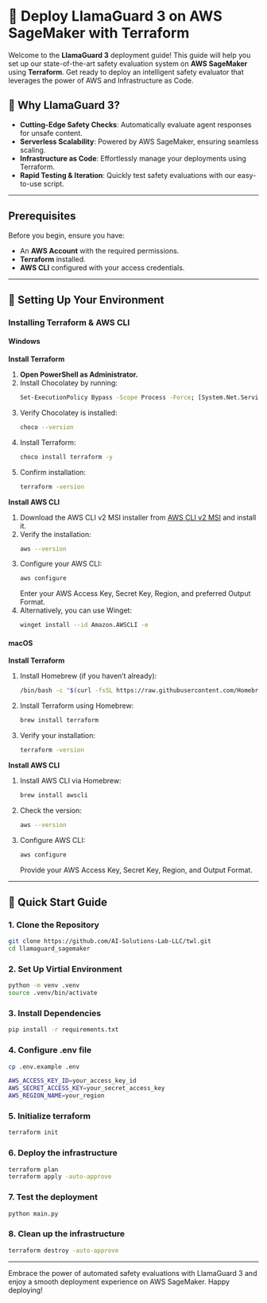 # 🚀 Deploy LlamaGuard 3 on AWS SageMaker with Terraform

Welcome to the **LlamaGuard 3** deployment guide! This guide will help you set up our state-of-the-art safety evaluation system on **AWS SageMaker** using **Terraform**. Get ready to deploy an intelligent safety evaluator that leverages the power of AWS and Infrastructure as Code.

## 🌟 Why LlamaGuard 3?

- **Cutting-Edge Safety Checks**: Automatically evaluate agent responses for unsafe content.
- **Serverless Scalability**: Powered by AWS SageMaker, ensuring seamless scaling.
- **Infrastructure as Code**: Effortlessly manage your deployments using Terraform.
- **Rapid Testing & Iteration**: Quickly test safety evaluations with our easy-to-use script.

---

## Prerequisites

Before you begin, ensure you have:

- An **AWS Account** with the required permissions.
- **Terraform** installed.
- **AWS CLI** configured with your access credentials.

---

## 🔧 Setting Up Your Environment

### Installing Terraform & AWS CLI

#### Windows

**Install Terraform**

1. **Open PowerShell as Administrator.**
2. Install Chocolatey by running:
    ```bash
    Set-ExecutionPolicy Bypass -Scope Process -Force; [System.Net.ServicePointManager]::SecurityProtocol = [System.Net.ServicePointManager]::SecurityProtocol -bor 3072; iex ((New-Object System.Net.WebClient).DownloadString('https://community.chocolatey.org/install.ps1'))
    ```
3. Verify Chocolatey is installed:
    ```bash
    choco --version
    ```
4. Install Terraform:
    ```bash
    choco install terraform -y
    ```
5. Confirm installation:
    ```bash
    terraform -version
    ```

**Install AWS CLI**

1. Download the AWS CLI v2 MSI installer from [AWS CLI v2 MSI](https://awscli.amazonaws.com/AWSCLIV2.msi) and install it.
2. Verify the installation:
    ```bash
    aws --version
    ```
3. Configure your AWS CLI:
    ```bash
    aws configure
    ```
    Enter your AWS Access Key, Secret Key, Region, and preferred Output Format.
4. Alternatively, you can use Winget:
    ```bash
    winget install --id Amazon.AWSCLI -e
    ```

#### macOS

**Install Terraform**

1. Install Homebrew (if you haven’t already):
    ```bash
    /bin/bash -c "$(curl -fsSL https://raw.githubusercontent.com/Homebrew/install/HEAD/install.sh)"
    ```
2. Install Terraform using Homebrew:
    ```bash
    brew install terraform
    ```
3. Verify your installation:
    ```bash
    terraform -version
    ```

**Install AWS CLI**

1. Install AWS CLI via Homebrew:
    ```bash
    brew install awscli
    ```
2. Check the version:
    ```bash
    aws --version
    ```
3. Configure AWS CLI:
    ```bash
    aws configure
    ```
    Provide your AWS Access Key, Secret Key, Region, and Output Format.

---

## 🚀 Quick Start Guide

### 1. **Clone the Repository**
```bash
git clone https://github.com/AI-Solutions-Lab-LLC/twl.git
cd llamaguard_sagemaker
```

### 2. **Set Up Virtial Environment**
```bash
python -m venv .venv
source .venv/bin/activate
```

### 3. **Install Dependencies**
```bash
pip install -r requirements.txt
```

### 4. Configure .env file
```bash
cp .env.example .env
```

```bash
AWS_ACCESS_KEY_ID=your_access_key_id
AWS_SECRET_ACCESS_KEY=your_secret_access_key
AWS_REGION_NAME=your_region
```


### 5. Initialize terraform
```bash
terraform init
```

### 6. Deploy the infrastructure
```bash
terraform plan
terraform apply -auto-approve

```

### 7. Test the deployment
```bash
python main.py
```

### 8. Clean up the infrastructure
```bash
terraform destroy -auto-approve
```
---

Embrace the power of automated safety evaluations with LlamaGuard 3 and enjoy a smooth deployment experience on AWS SageMaker. Happy deploying!




